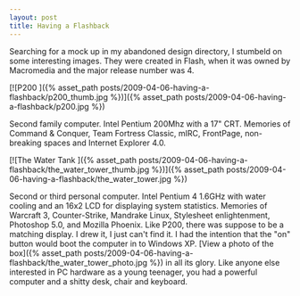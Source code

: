 ```yaml
---
layout: post
title: Having a Flashback
---
```


Searching for a mock up in my abandoned design directory, I stumbeld on some interesting images. They were created in Flash, when it was owned by Macromedia and the major release number was 4.

[![P200 ]({% asset_path posts/2009-04-06-having-a-flashback/p200_thumb.jpg %})]({% asset_path posts/2009-04-06-having-a-flashback/p200.jpg %})

Second family computer. Intel Pentium 200Mhz with a 17" CRT. Memories of Command & Conquer, Team Fortress Classic, mIRC, FrontPage, non-breaking spaces and Internet Explorer 4.0.

[![The Water Tank ]({% asset_path posts/2009-04-06-having-a-flashback/the_water_tower_thumb.jpg %})]({% asset_path posts/2009-04-06-having-a-flashback/the_water_tower.jpg %})

Second or third personal computer. Intel Pentium 4 1.6GHz with water cooling and an 16x2 LCD for displaying system statistics. Memories of Warcraft 3, Counter-Strike, Mandrake Linux, Stylesheet enlightenment, Photoshop 5.0, and Mozilla Phoenix. Like P200, there was suppose to be a matching display. I drew it, I just can't find it. I had the intention that the "on" button would boot the computer in to Windows XP. [View a photo of the box]({% asset_path posts/2009-04-06-having-a-flashback/the_water_tower_photo.jpg %}) in all its glory. Like anyone else interested in PC hardware as a young teenager, you had a powerful computer and a shitty desk, chair and keyboard.
